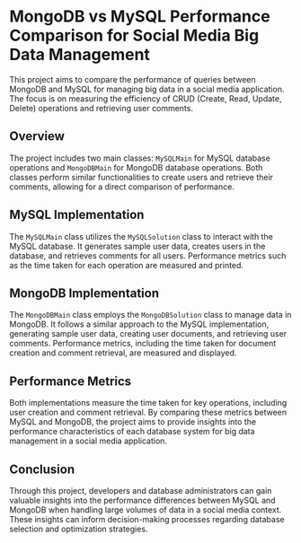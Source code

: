 # MongoDB vs MySQL Performance Comparison for Social Media Big Data Management

This project aims to compare the performance of queries between MongoDB and MySQL for managing big data in a social media application. The focus is on measuring the efficiency of CRUD (Create, Read, Update, Delete) operations and retrieving user comments.

## Overview

The project includes two main classes: `MySQLMain` for MySQL database operations and `MongoDBMain` for MongoDB database operations. Both classes perform similar functionalities to create users and retrieve their comments, allowing for a direct comparison of performance.

## MySQL Implementation

The `MySQLMain` class utilizes the `MySQLSolution` class to interact with the MySQL database. It generates sample user data, creates users in the database, and retrieves comments for all users. Performance metrics such as the time taken for each operation are measured and printed.

## MongoDB Implementation

The `MongoDBMain` class employs the `MongoDBSolution` class to manage data in MongoDB. It follows a similar approach to the MySQL implementation, generating sample user data, creating user documents, and retrieving user comments. Performance metrics, including the time taken for document creation and comment retrieval, are measured and displayed.

## Performance Metrics

Both implementations measure the time taken for key operations, including user creation and comment retrieval. By comparing these metrics between MySQL and MongoDB, the project aims to provide insights into the performance characteristics of each database system for big data management in a social media application.

## Conclusion

Through this project, developers and database administrators can gain valuable insights into the performance differences between MySQL and MongoDB when handling large volumes of data in a social media context. These insights can inform decision-making processes regarding database selection and optimization strategies.

